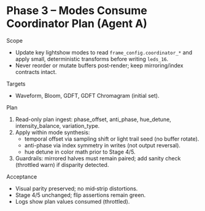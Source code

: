 # Phase 3 – Modes Consume Coordinator Plan (Agent A)

Scope
- Update key lightshow modes to read `frame_config.coordinator_*` and apply small, deterministic transforms before writing `leds_16`.
- Never reorder or mutate buffers post‑render; keep mirroring/index contracts intact.

Targets
- Waveform, Bloom, GDFT, GDFT Chromagram (initial set).

Plan
1. Read-only plan ingest: phase_offset, anti_phase, hue_detune, intensity_balance, variation_type.
2. Apply within mode synthesis:
   - temporal offset via sampling shift or light trail seed (no buffer rotate).
   - anti-phase via index symmetry in writes (not output reversal).
   - hue detune in color math prior to Stage 4/5.
3. Guardrails: mirrored halves must remain paired; add sanity check (throttled warn) if disparity detected.

Acceptance
- Visual parity preserved; no mid‑strip distortions.
- Stage 4/5 unchanged; flip assertions remain green.
- Logs show plan values consumed (throttled).
